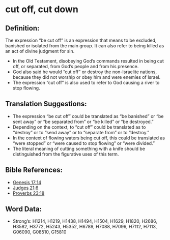 # cut off, cut down

## Definition:

The expression “be cut off” is an expression that means to be excluded, banished or isolated from the main group. It can also refer to being killed as an act of divine judgment for sin.

* In the Old Testament, disobeying God’s commands resulted in being cut off, or separated, from God’s people and from his presence.
* God also said he would “cut off” or destroy the non-Israelite nations, because they did not worship or obey him and were enemies of Israel.
* The expression “cut off” is also used to refer to God causing a river to stop flowing.

## Translation Suggestions:

* The expression “be cut off” could be translated as “be banished” or “be sent away” or “be separated from” or “be killed” or “be destroyed.”
* Depending on the context, to “cut off” could be translated as to “destroy” or to “send away” or to “separate from” or to “destroy.”
* In the context of flowing waters being cut off, this could be translated as “were stopped” or “were caused to stop flowing” or “were divided.”
* The literal meaning of cutting something with a knife should be distinguished from the figurative uses of this term.

## Bible References:

* [Genesis 17:14](rc://en/tn/help/gen/17/14)
* [Judges 21:6](rc://en/tn/help/jdg/21/06)
* [Proverbs 23:18](rc://en/tn/help/pro/23/18)

## Word Data:

* Strong’s: H1214, H1219, H1438, H1494, H1504, H1629, H1820, H2686, H3582, H3772, H5243, H5352, H6789, H7088, H7096, H7112, H7113, G06090, G08510, G15810
